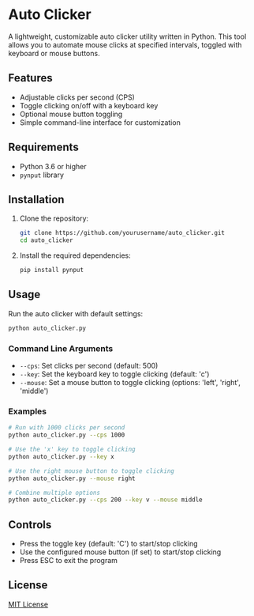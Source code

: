 # Auto Clicker

A lightweight, customizable auto clicker utility written in Python. This tool allows you to automate mouse clicks at specified intervals, toggled with keyboard or mouse buttons.

## Features

- Adjustable clicks per second (CPS)
- Toggle clicking on/off with a keyboard key
- Optional mouse button toggling
- Simple command-line interface for customization

## Requirements

- Python 3.6 or higher
- `pynput` library

## Installation

1. Clone the repository:
   ```bash
   git clone https://github.com/yourusername/auto_clicker.git
   cd auto_clicker
   ```

2. Install the required dependencies:
   ```bash
   pip install pynput
   ```

## Usage

Run the auto clicker with default settings:

```bash
python auto_clicker.py
```

### Command Line Arguments

- `--cps`: Set clicks per second (default: 500)
- `--key`: Set the keyboard key to toggle clicking (default: 'c')
- `--mouse`: Set a mouse button to toggle clicking (options: 'left', 'right', 'middle')

### Examples

```bash
# Run with 1000 clicks per second
python auto_clicker.py --cps 1000

# Use the 'x' key to toggle clicking
python auto_clicker.py --key x

# Use the right mouse button to toggle clicking
python auto_clicker.py --mouse right

# Combine multiple options
python auto_clicker.py --cps 200 --key v --mouse middle
```

## Controls

- Press the toggle key (default: 'C') to start/stop clicking
- Use the configured mouse button (if set) to start/stop clicking
- Press ESC to exit the program

## License

[MIT License](LICENSE)